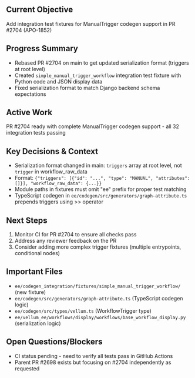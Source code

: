 ## Current Objective
Add integration test fixtures for ManualTrigger codegen support in PR #2704 (APO-1852)

## Progress Summary
- Rebased PR #2704 on main to get updated serialization format (triggers at root level)
- Created `simple_manual_trigger_workflow` integration test fixture with Python code and JSON display data
- Fixed serialization format to match Django backend schema expectations

## Active Work
PR #2704 ready with complete ManualTrigger codegen support - all 32 integration tests passing

## Key Decisions & Context
- Serialization format changed in main: `triggers` array at root level, not `trigger` in workflow_raw_data
- Format: `{"triggers": [{"id": "...", "type": "MANUAL", "attributes": []}], "workflow_raw_data": {...}}`
- Module paths in fixtures must omit "ee" prefix for proper test matching
- TypeScript codegen in `ee/codegen/src/generators/graph-attribute.ts` prepends triggers using >> operator

## Next Steps
1. Monitor CI for PR #2704 to ensure all checks pass
2. Address any reviewer feedback on the PR
3. Consider adding more complex trigger fixtures (multiple entrypoints, conditional nodes)

## Important Files
- `ee/codegen_integration/fixtures/simple_manual_trigger_workflow/` (new fixture)
- `ee/codegen/src/generators/graph-attribute.ts` (TypeScript codegen logic)
- `ee/codegen/src/types/vellum.ts` (WorkflowTrigger type)
- `ee/vellum_ee/workflows/display/workflows/base_workflow_display.py` (serialization logic)

## Open Questions/Blockers
- CI status pending - need to verify all tests pass in GitHub Actions
- Parent PR #2698 exists but focusing on #2704 independently as requested
